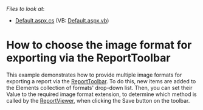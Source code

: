 <!-- default file list -->
*Files to look at*:

* [Default.aspx.cs](./CS/ImageExportReportToolbar/Default.aspx.cs) (VB: [Default.aspx.vb](./VB/ImageExportReportToolbar/Default.aspx.vb))
<!-- default file list end -->
# How to choose the image format for exporting via the ReportToolbar


<p>This example demonstrates how to provide multiple image formats for exporting a report via the <a href="http://documentation.devexpress.com/#XtraReports/clsDevExpressXtraReportsWebReportToolbartopic">ReportToolbar</a>. To do this, new items are added to the Elements collection of formats' drop-down list. Then, you can set their Value to the required image format extension, to determine which method is called by the <a href="http://documentation.devexpress.com/#XtraReports/clsDevExpressXtraReportsWebReportViewertopic">ReportViewer</a>, when clicking the Save button on the toolbar.</p>

<br/>


